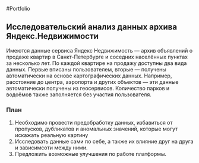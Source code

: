 #Portfolio

## Исследовательский анализ данных архива Яндекс.Недвижимости
Имеются данные сервиса Яндекс Недвижимость — архив объявлений о продаже квартир в Санкт-Петербурге и соседних населённых пунктах за несколько лет.
По каждой квартире на продажу доступны два вида данных. Первые вписаны пользователем, вторые — получены автоматически на основе картографических данных. Например, расстояние до центра, аэропорта и других объектов — эти данные автоматически получены из геосервисов. Количество парков и водоёмов также заполняется без участия пользователя.
### План
1. Необходимо провести предобработку данных, избавиться от пропусков, дубликатов и аномальных значений, которые могут искажать реальную картину
2. Исследовать данные сами по себе, а также их влияние друг на друга и зависимсоти между ними.
3. Предложить возможные улучшения по работе платформы.
